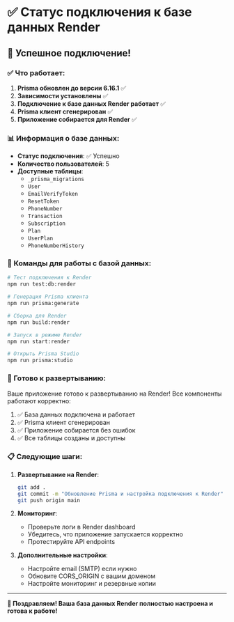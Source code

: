 # ✅ Статус подключения к базе данных Render

## 🎉 Успешное подключение!

### ✅ Что работает:

1. **Prisma обновлен до версии 6.16.1** ✅
2. **Зависимости установлены** ✅
3. **Подключение к базе данных Render работает** ✅
4. **Prisma клиент сгенерирован** ✅
5. **Приложение собирается для Render** ✅

### 📊 Информация о базе данных:

- **Статус подключения**: ✅ Успешно
- **Количество пользователей**: 5
- **Доступные таблицы**:
  - `_prisma_migrations`
  - `User`
  - `EmailVerifyToken`
  - `ResetToken`
  - `PhoneNumber`
  - `Transaction`
  - `Subscription`
  - `Plan`
  - `UserPlan`
  - `PhoneNumberHistory`

### 🔧 Команды для работы с базой данных:

```bash
# Тест подключения к Render
npm run test:db:render

# Генерация Prisma клиента
npm run prisma:generate

# Сборка для Render
npm run build:render

# Запуск в режиме Render
npm run start:render

# Открыть Prisma Studio
npm run prisma:studio
```

### 🚀 Готово к развертыванию:

Ваше приложение готово к развертыванию на Render! Все компоненты работают корректно:

1. ✅ База данных подключена и работает
2. ✅ Prisma клиент сгенерирован
3. ✅ Приложение собирается без ошибок
4. ✅ Все таблицы созданы и доступны

### 📋 Следующие шаги:

1. **Развертывание на Render**:
   ```bash
   git add .
   git commit -m "Обновление Prisma и настройка подключения к Render"
   git push origin main
   ```

2. **Мониторинг**:
   - Проверьте логи в Render dashboard
   - Убедитесь, что приложение запускается корректно
   - Протестируйте API endpoints

3. **Дополнительные настройки**:
   - Настройте email (SMTP) если нужно
   - Обновите CORS_ORIGIN с вашим доменом
   - Настройте мониторинг и резервные копии

---

**🎉 Поздравляем! Ваша база данных Render полностью настроена и готова к работе!**


